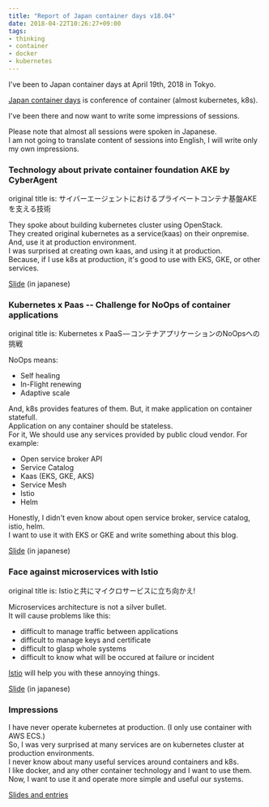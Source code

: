 ```yaml
---
title: "Report of Japan container days v18.04"
date: 2018-04-22T10:26:27+09:00
tags:
- thinking
- container
- docker
- kubernetes
---
```


I've been to Japan container days at April 19th, 2018 in Tokyo.

<!--more-->

[Japan container days](https://containerdays.jp/) is conference of container (almost kubernetes, k8s).  

I've been there and now want to write some impressions of sessions.  

Please note that almost all sessions were spoken in Japanese.  
I am not going to translate content of sessions into English, I will write only my own impressions.  

### Technology about private container foundation AKE by CyberAgent

original title is: サイバーエージェントにおけるプライベートコンテナ基盤AKEを支える技術

They spoke about building kubernetes cluster using OpenStack.  
They created original kubernetes as a service(kaas) on their onpremise.  
And, use it at production environment.  
I was surprised at creating own kaas, and using it at production.  
Because, if I use k8s at production, it's good to use with EKS, GKE, or other services.  

[Slide](https://speakerdeck.com/masayaaoyama/saibaezientoniokerupuraibetokontenaji-pan-akewozhi-eruji-shu) (in japanese)

### Kubernetes x Paas -- Challenge for NoOps of container applications

original title is: Kubernetes x PaaS — コンテナアプリケーションのNoOpsへの挑戦

NoOps means:

* Self healing
* In-Flight renewing
* Adaptive scale

And, k8s provides features of them. But, it make application on container statefull.  
Application on any container should be stateless.  
For it, We should use any services provided by public cloud vendor.
For example:  

* Open service broker API
* Service Catalog
* Kaas (EKS, GKE, AKS)
* Service Mesh
* Istio
* Helm

Honestly, I didn't even know about open service broker, service catalog, istio, helm.  
I want to use it with EKS or GKE and write something about this blog.

[Slide](https://www.slideshare.net/yokawasa/kubernetes-x-paas-noops) (in japanese)

### Face against microservices with Istio

original title is: Istioと共にマイクロサービスに立ち向かえ!

Microservices architecture is not a silver bullet.  
It will cause problems like this:

* difficult to manage traffic between applications
* difficult to manage keys and certificate
* difficult to glasp whole systems
* difficult to know what will be occured at failure or incident

[Istio](https://istio.io/) will help you with these annoying things.

[Slide](https://speakerdeck.com/ladicle/istiotogong-nimaikurosabisunili-tixiang-kae) (in japanese)


### Impressions

I have never operate kubernetes at production. (I only use container with AWS ECS.)  
So, I was very surprised at many services are on kubernetes cluster at production environments.  
I never know about many useful services around containers and k8s.  
I like docker, and any other container technology and I want to use them.  
Now, I want to use it and operate more simple and useful our systems.  

[Slides and entries](https://medium.com/@yukotan/japan-container-days-v18-04-%E3%81%AE%E8%B3%87%E6%96%99-4f380fb7b696)
